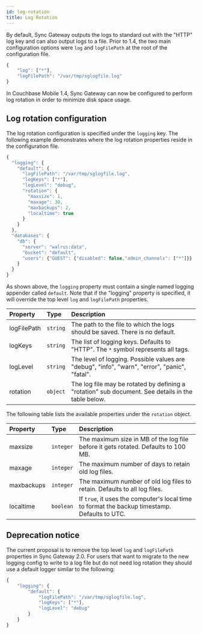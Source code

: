 ```yaml
---
id: log-rotation
title: Log Rotation
---
```


By default, Sync Gateway outputs the logs to standard out with the "HTTP" log key and can also output logs to a file. Prior to 1.4, the two main configuration options were `log` and `logFilePath` at the root of the configuration file.

```javascript
{
	"log": ["*"],
	"logFilePath": "/var/tmp/sglogfile.log"
}
```

In Couchbase Mobile 1.4, Sync Gateway can now be configured to perform log rotation in order to minimize disk space usage.

## Log rotation configuration

The log rotation configuration is specified under the `logging` key. The following example demonstrates where the log rotation properties reside in the configuration file.

```javascript
{
  "logging": {
    "default": {
      "logFilePath": "/var/tmp/sglogfile.log",
      "logKeys": ["*"],
      "logLevel": "debug",
      "rotation": {
        "maxsize": 1,
        "maxage": 30,
        "maxbackups": 2,
        "localtime": true
      }
    }
  },
  "databases": {
    "db": {
      "server": "walrus:data",
      "bucket": "default",
      "users": {"GUEST": {"disabled": false,"admin_channels": ["*"]}}
    }
  }
}
```

As shown above, the `logging` property must contain a single named logging appender called `default`. Note that if the "logging" property is specified, it will override the top level `log` and `logFilePath` properties.

|Property|Type|Description|
|:-------|:---|:----------|
|logFilePath|`string`|The path to the file to which the logs should be saved. There is no default.|
|logKeys|`string`|The list of logging keys. Defaults to "HTTP". The `*` symbol represents all tags.|
|logLevel|`string`|The level of logging. Possible values are "debug", "info", "warn", "error", "panic", "fatal".|
|rotation|`object`|The log file may be rotated by defining a "rotation" sub document. See details in the table below.|

The following table lists the available properties under the `rotation` object.

|Property|Type|Description|
|:-------|:---|:----------|
|maxsize|`integer`|The maximum size in MB of the log file before it gets rotated. Defaults to 100 MB.|
|maxage|`integer`|The maximum number of days to retain old log files.|
|maxbackups|`integer`|The maximum number of old log files to retain. Defaults to all log files.|
|localtime|`boolean`|If `true`, it uses the computer's local time to format the backup timestamp. Defaults to UTC.|

## Deprecation notice

The current proposal is to remove the top level `log` and `logFilePath` properties in Sync Gateway 2.0. For users that want to migrate to the new logging config to write to a log file but do not need log rotation they should use a default logger similar to the following:

```javascript
{
	"logging": {
		"default": {
			"logFilePath": "/var/tmp/sglogfile.log",
			"logKeys": ["*"],
			"logLevel": "debug"
		}
	}
}
```
